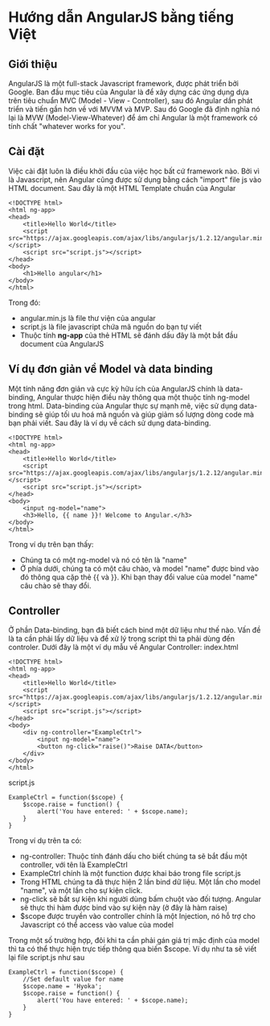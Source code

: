 Hướng dẫn AngularJS bằng tiếng Việt
====================================

## Giới thiệu
AngularJS là một full-stack Javascript framework, được phát triển bởi Google. Ban đầu mục tiêu của Angular là để xây dựng các ứng dụng dựa trên tiêu chuẩn MVC (Model - View - Controller), sau đó Angular dần phát triển và tiến gần hơn về với MVVM và MVP. Sau đó Google đã định nghĩa nó lại là MVW (Model-View-Whatever) để ám chỉ Angular là một framework có tính chất "whatever works for you".

## Cài đặt
Việc cài đặt luôn là điều khởi đầu của việc học bất cứ framework nào. Bởi vì là Javascript, nên Angular cũng được sử dụng bằng cách "import" file js vào HTML document. Sau đây là một HTML Template chuẩn của Angular

	<!DOCTYPE html>
	<html ng-app>
	<head>
		<title>Hello World</title>
		<script src="https://ajax.googleapis.com/ajax/libs/angularjs/1.2.12/angular.min.js"></script>
		<script src="script.js"></script>
	</head>
	<body>
		<h1>Hello angular</h1>
	</body>
	</html>

Trong đó:
* angular.min.js là file thư viện của angular
* script.js là file javascript chứa mã nguồn do bạn tự viết
* Thuộc tính **ng-app** của thẻ HTML sẽ đánh dấu đây là một bắt đầu document của AngularJS

## Ví dụ đơn giản về Model và data binding
Một tính năng đơn giản và cực kỳ hữu ích của AngularJS chính là data-binding, Angular thược hiện điều này thông qua một thuộc tính ng-model trong html.
Data-binding của Angular thực sự mạnh mẽ, việc sử dụng data-binding sẽ giúp tối ưu hoá mã nguồn và giúp giảm số lượng dòng code mà bạn phải viết. Sau đây là ví dụ về cách sử dụng data-binding.
	
	<!DOCTYPE html>
	<html ng-app>
	<head>
		<title>Hello World</title>
		<script src="https://ajax.googleapis.com/ajax/libs/angularjs/1.2.12/angular.min.js"></script>
		<script src="script.js"></script>
	</head>
	<body>
		<input ng-model="name">
		<h3>Hello, {{ name }}! Welcome to Angular.</h3>
	</body>
	</html>

Trong ví dụ trên bạn thấy:
* Chúng ta có một ng-model và nó có tên là "name"
* Ở phía dưới, chúng ta có một câu chào, và model "name" được bind vào đó thông qua cặp thẻ {{ và }}. Khi bạn thay đổi value của model "name" câu chào sẽ thay đổi.

## Controller
Ở phần Data-binding, bạn đã biết cách bind một dữ liệu như thế nào. Vấn đề là ta cần phải lấy dữ liệu và để xử lý trong script thì ta phải dùng đến controler. Dưới đây là một ví dụ mẫu về Angular Controller:
index.html

	<!DOCTYPE html>
	<html ng-app>
	<head>
		<title>Hello World</title>
		<script src="https://ajax.googleapis.com/ajax/libs/angularjs/1.2.12/angular.min.js"></script>
		<script src="script.js"></script>
	</head>
	<body>
		<div ng-controller="ExampleCtrl">
			<input ng-model="name">
			<button ng-click="raise()">Raise DATA</button>
		</div>
	</body>
	</html>

script.js
	
	ExampleCtrl = function($scope) {
		$scope.raise = function() {
			alert('You have entered: ' + $scope.name);
		}
	}

Trong ví dụ trên ta có:
* ng-controller: Thuộc tính đánh dấu cho biết chúng ta sẽ bắt đầu một controller, với tên là ExampleCtrl
* ExampleCtrl chính là một function được khai báo trong file script.js
* Trong HTML chúng ta đã thực hiện 2 lần bind dữ liệu. Một lần cho model "name", và một lần cho sự kiện click.
* ng-click sẽ bắt sự kiện khi người dùng bấm chuột vào đối tượng. Angular sẽ thực thi hàm được bind vào sự kiện này (ở đây là hàm raise)
* $scope được truyền vào controller chính là một Injection, nó hỗ trợ cho Javascript có thể access vào value của model

Trong một số trường hợp, đôi khi ta cần phải gán giá trị mặc định của model thì ta có thể thực hiện trực tiếp thông qua biến $scope. Ví dụ như ta sẽ viết lại file script.js như sau

	ExampleCtrl = function($scope) {
		//Set default value for name
		$scope.name = 'Hyoka';
		$scope.raise = function() {
			alert('You have entered: ' + $scope.name);
		}
	}
